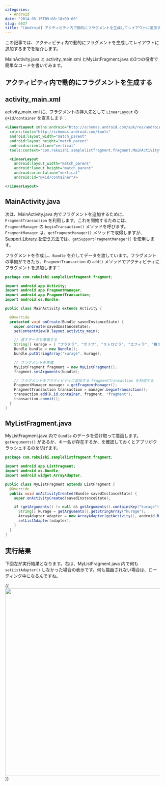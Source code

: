 ```yaml
---
categories:
  - Android
date: "2014-06-15T09:08:18+09:00"
slug: 6637
title: "[Android] アクティビティ内で動的にフラグメントを生成してレイアウトに追加する"
---
```


この記事では、アクティビティ内で動的にフラグメントを生成してレイアウトに追加するまでを紹介します。

MainActivity.java と activity_main.xml とMyListFragment.java の3つの役者で簡単なコードを書いてみます。

## アクティビティ内で動的にフラグメントを生成する

## activity_main.xml

activity_main.xml に、フラグメントの挿入先として `LinearLayout` の `@+id/container` を宣言します：

```xml
<LinearLayout xmlns:android="http://schemas.android.com/apk/res/android"
  xmlns:tools="http://schemas.android.com/tools"
  android:layout_width="match_parent"
  android:layout_height="match_parent"
  android:orientation="vertical"
  tools:context="com.rakuishi.samplelistfragment.fragment.MainActivity">

  <LinearLayout
    android:layout_width="match_parent"
    android:layout_height="match_parent"
    android:orientation="vertical"
    android:id="@+id/container"/>

</LinearLayout>
```

## MainActivity.java

次は、MainActivity.java 内でフラグメントを追加するために、`FragmentTransaction` を利用します。これを開始するためには、`FragmentManager` の `beginTransaction()` メソッドを呼びます。`FragmentManager` は、`getFragmentManager()` メソッドで取得しますが、[Support Library を使う方法](http://rakuishi.com/archives/6609)では、`getSupportFragmentManager()` を使用します。

フラグメントを作成し、`Bundle` を介してデータを渡しています。フラグメントの準備ができたら、`FragmentTransaction` の `add()` メソッドでアクティビティにフラグメントを追加します：

```java
package com.rakuishi.samplelistfragment.fragment;

import android.app.Activity;
import android.app.FragmentManager;
import android.app.FragmentTransaction;
import android.os.Bundle;

public class MainActivity extends Activity {

  @Override
  protected void onCreate(Bundle savedInstanceState) {
    super.onCreate(savedInstanceState);
    setContentView(R.layout.activity_main);

    // 渡すデータを準備する
    String[] kurage = { "プラヌラ", "ポリプ", "ストロビラ", "エフィラ", "稚クラゲ", "成体" };
    Bundle bundle = new Bundle();
    bundle.putStringArray("kurage", kurage);

    // フラグメントを生成
    MyListFragment fragment = new MyListFragment();
    fragment.setArguments(bundle);

    // フラグメントをアクティビティに追加する FragmentTransaction を利用する
    FragmentManager manager = getFragmentManager();
    FragmentTransaction transaction = manager.beginTransaction();
    transaction.add(R.id.container, fragment, "fragment");
    transaction.commit();
  }
}
```

## MyListFragment.java

MyListFragment.java 内で `Bundle` のデータを受け取って描画します。`getArguments()` があるか、キー名が存在するか、を確認しておくとアプリがクラッシュするのを防げます。

```java
package com.rakuishi.samplelistfragment.fragment;

import android.app.ListFragment;
import android.os.Bundle;
import android.widget.ArrayAdapter;

public class MyListFragment extends ListFragment {
  @Override
  public void onActivityCreated(Bundle savedInstanceState) {
    super.onActivityCreated(savedInstanceState);

    if (getArguments() != null && getArguments().containsKey("kurage")) {
      String[] kurage = getArguments().getStringArray("kurage");
      ArrayAdapter adapter = new ArrayAdapter(getActivity(), android.R.layout.simple_list_item_1, kurage);
      setListAdapter(adapter);
    }
  }
}
```

## 実行結果

下図左が実行結果となります。右は、MyListFragment.java 内で何も `setListAdapter()` しなかった場合の表示です。何も描画されない場合は、ローディング中になるんですね。

{{<img alt="" src="/images/2014/06/6637_1.png" width="728" height="610">}}
